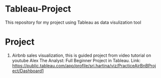 # Tableau-Project
This repository for my project using Tableau as data visulization tool

# Project
1. Airbnb sales visualization, this is guided project from video tutorial on youtube Alex The Analyst: Full Beginner Project in Tableau.
   Link: https://public.tableau.com/app/profile/sri.hartina/viz/PracticeAirBnBProject/Dashboard1
